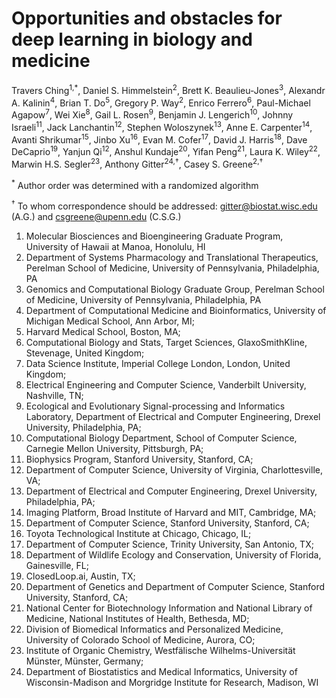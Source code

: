 # Opportunities and obstacles for deep learning in biology and medicine

Travers Ching<sup>1,*</sup>,
Daniel S. Himmelstein<sup>2</sup>,
Brett K. Beaulieu-Jones<sup>3</sup>,
Alexandr A. Kalinin<sup>4</sup>,
Brian T. Do<sup>5</sup>,
Gregory P. Way<sup>2</sup>,
Enrico Ferrero<sup>6</sup>,
Paul-Michael Agapow<sup>7</sup>,
Wei Xie<sup>8</sup>,
Gail L. Rosen<sup>9</sup>,
Benjamin J. Lengerich<sup>10</sup>,
Johnny Israeli<sup>11</sup>,
Jack Lanchantin<sup>12</sup>,
Stephen Woloszynek<sup>13</sup>,
Anne E. Carpenter<sup>14</sup>,
Avanti Shrikumar<sup>15</sup>,
Jinbo Xu<sup>16</sup>,
Evan M. Cofer<sup>17</sup>,
David J. Harris<sup>18</sup>,
Dave DeCaprio<sup>19</sup>,
Yanjun Qi<sup>12</sup>,
Anshul Kundaje<sup>20</sup>,
Yifan Peng<sup>21</sup>,
Laura K. Wiley<sup>22</sup>,
Marwin H.S. Segler<sup>23</sup>,
Anthony Gitter<sup>24,†</sup>,
Casey S. Greene<sup>2,†</sup>

<sup>*</sup> Author order was determined with a randomized algorithm

<sup>†</sup> To whom correspondence should be addressed: gitter@biostat.wisc.edu (A.G.) and csgreene@upenn.edu (C.S.G.)

1. Molecular Biosciences and Bioengineering Graduate Program, University of Hawaii at Manoa, Honolulu, HI
2. Department of Systems Pharmacology and Translational Therapeutics, Perelman School of Medicine, University of Pennsylvania, Philadelphia, PA
3. Genomics and Computational Biology Graduate Group, Perelman School of Medicine, University of Pennsylvania, Philadelphia, PA
4. Department of Computational Medicine and Bioinformatics, University of Michigan Medical School, Ann Arbor, MI;
5. Harvard Medical School, Boston, MA;
6. Computational Biology and Stats, Target Sciences, GlaxoSmithKline, Stevenage, United Kingdom;
7. Data Science Institute, Imperial College London, London, United Kingdom;
8. Electrical Engineering and Computer Science, Vanderbilt University, Nashville, TN;
9. Ecological and Evolutionary Signal-processing and Informatics Laboratory, Department of Electrical and Computer Engineering, Drexel University, Philadelphia, PA;
10. Computational Biology Department, School of Computer Science, Carnegie Mellon University, Pittsburgh, PA;
11. Biophysics Program, Stanford University, Stanford, CA;
12. Department of Computer Science, University of Virginia, Charlottesville, VA;
13. Department of Electrical and Computer Engineering, Drexel University, Philadelphia, PA;
14. Imaging Platform, Broad Institute of Harvard and MIT, Cambridge, MA;
15. Department of Computer Science, Stanford University, Stanford, CA;
16. Toyota Technological Institute at Chicago, Chicago, IL;
17. Department of Computer Science, Trinity University, San Antonio, TX;
18. Department of Wildlife Ecology and Conservation, University of Florida, Gainesville, FL;
19. ClosedLoop.ai, Austin, TX;
20. Department of Genetics and Department of Computer Science, Stanford University, Stanford, CA;
21. National Center for Biotechnology Information and National Library of Medicine, National Institutes of Health, Bethesda, MD;
22. Division of Biomedical Informatics and Personalized Medicine, University of Colorado School of Medicine, Aurora, CO;
23. Institute of Organic Chemistry, Westfälische Wilhelms-Universität Münster, Münster, Germany;
24. Department of Biostatistics and Medical Informatics, University of Wisconsin-Madison and Morgridge Institute for Research, Madison, WI
